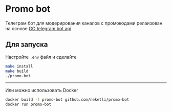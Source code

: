 # Promo bot

Телеграм бот для модерирования каналов с промокодами релаизован на основе [GO telegram bot api](github.com/go-telegram-bot-api)

## Для запуска

Настройте `.env` файл и сделайте

```bash
make install
make build
./promo-bot
```

___
Или можно использовать Docker

```bash
docker build -t promo-bot github.com/neketli/promo-bot
docker run promo-bot
```
